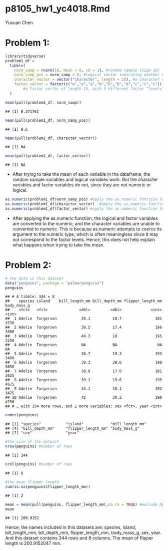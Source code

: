 p8105\_hw1\_yc4018.Rmd
================
Yuxuan Chen

# Problem 1:

``` r
library(tidyverse)
problem1_df = 
  tibble(
    norm_samp = rnorm(10, mean = 0, sd = 1), #random sample (size 10) from standard Normal distribution
    norm_samp_pos = norm_samp > 0, #logical vector indicating whether elements of the sample are greater than 0
    character_vector = vector("character", length = 10), #a character vector of length 10
    factor_vector = factor(c("a","a","a","b","b","b","b","c","c","c")) 
        #a factor vector of length 10, with 3 different factor “levels” ???
  )

mean(pull(problem1_df, norm_samp))
```

    ## [1] 0.371761

``` r
mean(pull(problem1_df, norm_samp_pos))
```

    ## [1] 0.6

``` r
mean(pull(problem1_df, character_vector))
```

    ## [1] NA

``` r
mean(pull(problem1_df, factor_vector))
```

    ## [1] NA

-   After trying to take the mean of each variable in the dataframe, the
    random sample variables and logical variables work. But the
    character variables and factor variables do not, since they are not
    numeric or logical.

``` r
as.numeric(problem1_df$norm_samp_pos) #apply the as.numeric function to the logical variables
as.numeric(problem1_df$character_vector)  #apply the as.numeric function to the character variables
as.numeric(problem1_df$factor_vector) #apply the as.numeric function to the factor variables
```

-   After applying the as.numeric function, the logical and factor
    variables are converted to the numeric; and the character variables
    are unable to converted to numeric. This is because as.numeric
    attempts to coerce its argument to the numeric type, which is often
    meaningless since it may not correspond to the factor levels. Hence,
    this does not help explain what happens when trying to take the
    mean.

# Problem 2:

``` r
# the data in this dataset
data("penguins", package = "palmerpenguins")
penguins
```

    ## # A tibble: 344 × 8
    ##    species island    bill_length_mm bill_depth_mm flipper_length_mm body_mass_g
    ##    <fct>   <fct>              <dbl>         <dbl>             <int>       <int>
    ##  1 Adelie  Torgersen           39.1          18.7               181        3750
    ##  2 Adelie  Torgersen           39.5          17.4               186        3800
    ##  3 Adelie  Torgersen           40.3          18                 195        3250
    ##  4 Adelie  Torgersen           NA            NA                  NA          NA
    ##  5 Adelie  Torgersen           36.7          19.3               193        3450
    ##  6 Adelie  Torgersen           39.3          20.6               190        3650
    ##  7 Adelie  Torgersen           38.9          17.8               181        3625
    ##  8 Adelie  Torgersen           39.2          19.6               195        4675
    ##  9 Adelie  Torgersen           34.1          18.1               193        3475
    ## 10 Adelie  Torgersen           42            20.2               190        4250
    ## # … with 334 more rows, and 2 more variables: sex <fct>, year <int>

``` r
names(penguins)
```

    ## [1] "species"           "island"            "bill_length_mm"   
    ## [4] "bill_depth_mm"     "flipper_length_mm" "body_mass_g"      
    ## [7] "sex"               "year"

``` r
#the size of the dataset
nrow(penguins) #number of rows
```

    ## [1] 344

``` r
ncol(penguins) #number of rows
```

    ## [1] 8

``` r
#the mean flipper length
sum(is.na(penguins$flipper_length_mm))
```

    ## [1] 2

``` r
mean = mean(pull(penguins, flipper_length_mm),na.rm = TRUE) #exclude NA values and calculate mean for non-missing values
mean
```

    ## [1] 200.9152

Hence, the names included in this datasets are: species, island,
bill\_length\_mm, bill\_depth\_mm, flipper\_length\_mm, body\_mass\_g,
sex, year. And this dataset contains 344 rows and 8 columns. The mean of
flipper length is 200.9152047 mm.
